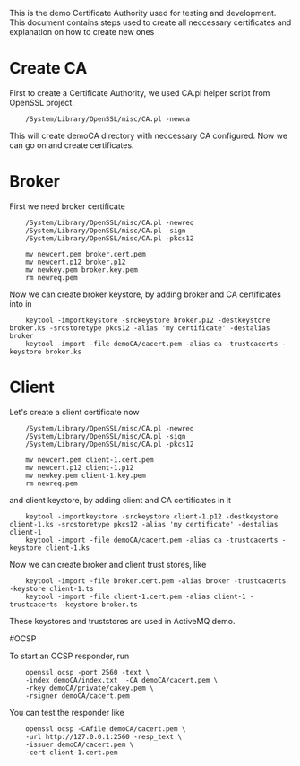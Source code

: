 This is the demo Certificate Authority used for testing and development. This document contains steps used to create all neccessary certificates and explanation on how to create new ones

# Create CA

First to create a Certificate Authority, we used CA.pl helper script from OpenSSL project.

        /System/Library/OpenSSL/misc/CA.pl -newca

This will create demoCA directory with neccessary CA configured. Now we can go on and create certificates.

# Broker

First we need broker certificate

        /System/Library/OpenSSL/misc/CA.pl -newreq
        /System/Library/OpenSSL/misc/CA.pl -sign
        /System/Library/OpenSSL/misc/CA.pl -pkcs12

        mv newcert.pem broker.cert.pem
        mv newcert.p12 broker.p12
        mv newkey.pem broker.key.pem
        rm newreq.pem

Now we can create broker keystore, by adding broker and CA certificates into in        
  
        keytool -importkeystore -srckeystore broker.p12 -destkeystore broker.ks -srcstoretype pkcs12 -alias 'my certificate' -destalias broker
        keytool -import -file demoCA/cacert.pem -alias ca -trustcacerts -keystore broker.ks  

# Client

Let's create a client certificate now

        /System/Library/OpenSSL/misc/CA.pl -newreq
        /System/Library/OpenSSL/misc/CA.pl -sign
        /System/Library/OpenSSL/misc/CA.pl -pkcs12

        mv newcert.pem client-1.cert.pem
        mv newcert.p12 client-1.p12
        mv newkey.pem client-1.key.pem
        rm newreq.pem

and client keystore, by adding client and CA certificates in it        

        keytool -importkeystore -srckeystore client-1.p12 -destkeystore client-1.ks -srcstoretype pkcs12 -alias 'my certificate' -destalias client-1
        keytool -import -file demoCA/cacert.pem -alias ca -trustcacerts -keystore client-1.ks

Now we can create broker and client trust stores, like

        keytool -import -file broker.cert.pem -alias broker -trustcacerts -keystore client-1.ts
        keytool -import -file client-1.cert.pem -alias client-1 -trustcacerts -keystore broker.ts

These keystores and truststores are used in ActiveMQ demo.


#OCSP 

To start an OCSP responder, run

        openssl ocsp -port 2560 -text \        
        -index demoCA/index.txt  -CA demoCA/cacert.pem \
        -rkey demoCA/private/cakey.pem \
        -rsigner demoCA/cacert.pem

You can test the responder like

        openssl ocsp -CAfile demoCA/cacert.pem \
        -url http://127.0.0.1:2560 -resp_text \
        -issuer demoCA/cacert.pem \      
        -cert client-1.cert.pem